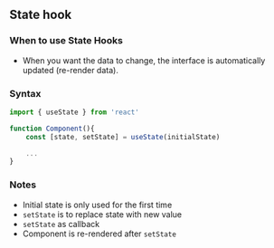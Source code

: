 ## State hook
### When to use State Hooks
- When you want the data to change, the interface is automatically updated (re-render data).

### Syntax

``` jsx
import { useState } from 'react'

function Component(){
    const [state, setState] = useState(initialState)

    ...
}
```

### Notes
- Initial state is only used for the first time
- `setState` is to replace state with new value
- `setState` as callback
- Component is re-rendered after `setState`